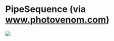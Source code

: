 <!--
id: 349867164
link: http://tumblr.atmos.org/post/349867164/pipesequence-via-www-photovenom-com
slug: pipesequence-via-www-photovenom-com
date: Sat Jan 23 2010 17:37:20 GMT-0800 (PST)
publish: 2010-01-023
tags: 
title: PipeSequence (via www.photovenom.com)
-->


PipeSequence (via www.photovenom.com)
=====================================

![](http://25.media.tumblr.com/tumblr_kwq9u8WETE1qz4sngo1_500.jpg)

